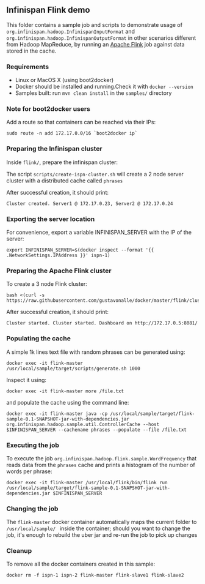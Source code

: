## Infinispan Flink demo 

This folder contains a sample job and scripts to demonstrate usage of ```org.infinispan.hadoop.InfinispanInputFormat``` and ```org.infinispan.hadoop.InfinispanOutputFormat```
in other scenarios different from Hadoop MapReduce, by running an [Apache Flink](https://flink.apache.org/) job against data stored in the cache. 

### Requirements

* Linux or MacOS X (using boot2docker)
* Docker should be installed and running.Check it with ```docker --version```
* Samples built: run ```mvn clean install``` in the ```samples/``` directory 

### Note for boot2docker users

Add a route so that containers can be reached via their IPs:

```
sudo route -n add 172.17.0.0/16 `boot2docker ip`
```

### Preparing the Infinispan cluster

Inside ```flink/```, prepare the infinispan cluster:

The script ```scripts/create-ispn-cluster.sh``` will create a 2 node server cluster with a distributed cache called ```phrases```

After successful creation, it should print:

```
Cluster created. Server1 @ 172.17.0.23, Server2 @ 172.17.0.24
```

### Exporting the server location

For convenience, export a variable INFINISPAN_SERVER with the IP of the server:

```
export INFINISPAN_SERVER=$(docker inspect --format '{{ .NetworkSettings.IPAddress }}' ispn-1)
```

### Preparing the Apache Flink cluster

To create a 3 node Flink cluster:

```
bash <(curl -s https://raw.githubusercontent.com/gustavonalle/docker/master/flink/cluster.sh)
```

After successful creation, it should print:

```
Cluster started. Cluster started. Dashboard on http://172.17.0.5:8081/
```

### Populating the cache

A simple 1k lines text file with random phrases can be generated using:

```docker exec -it flink-master /usr/local/sample/target/scripts/generate.sh 1000```

Inspect it using:

```
docker exec -it flink-master more /file.txt
```

and populate the cache using the command line:

```
docker exec -it flink-master java -cp /usr/local/sample/target/flink-sample-0.1-SNAPSHOT-jar-with-dependencies.jar  org.infinispan.hadoop.sample.util.ControllerCache --host $INFINISPAN_SERVER --cachename phrases --populate --file /file.txt
``` 
 
### Executing the job

To execute the job ```org.infinispan.hadoop.flink.sample.WordFrequency``` that reads data from the ```phrases``` cache and prints a histogram of the number of words per phrase:

```
docker exec -it flink-master /usr/local/flink/bin/flink run  /usr/local/sample/target/flink-sample-0.1-SNAPSHOT-jar-with-dependencies.jar $INFINISPAN_SERVER
```

### Changing the job

The ```flink-master``` docker container automatically maps the current folder to ```/usr/local/sample/ ``` inside the container; should you want to change the job, it's enough to rebuild the uber jar and re-run the job to pick up changes

### Cleanup

To remove all the docker containers created in this sample:

```
docker rm -f ispn-1 ispn-2 flink-master flink-slave1 flink-slave2
```


